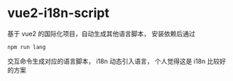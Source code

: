 # vue2-i18n-script

基于 vue2 的国际化项目，自动生成其他语言脚本， 安装依赖后通过
```
npm run lang
```
交互命令生成对应的语言脚本， i18n 动态引入语言， 个人觉得这是 i18n 比较好的方案

